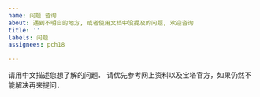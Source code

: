 ```yaml
---
name: 问题 咨询
about: 遇到不明白的地方, 或者使用文档中没提及的问题, 欢迎咨询
title: ''
labels: 问题
assignees: pch18

---
```


请用中文描述您想了解的问题．
请优先参考网上资料以及宝塔官方，如果仍然不能解决再来提问．
